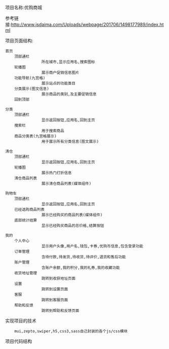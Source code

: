 项目名称:优购商城

参考链接:http://www.jsdaima.com/Uploads/webpage/201706/1498177989/index.html

项目页面结构:

	首页
		顶部通栏
					所在城市,显示应用名,搜索图标
		轮播图
					展示商户促销信息图片
		功能导航(九宫格)
					展示站点的功能类目
		分类展示(图文信息)
					展示商品的类别,及主要促销信息
		回到顶部

	分类
		顶部通栏
					显示返回按钮,应用名,回到主页
		搜索栏
					用于搜索商品
		商品分类表(九宫格展示)
					用于展示所有分类信息(图文展示)	
	
	清仓
		顶部通栏
					显示返回按钮,应用名,回到主页
		轮播图
					展示热门打折信息
		清仓商品列表
					展示清仓商品列表(媒体组件)

	购物车
		顶部通栏
					显示返回按钮,应用名,回到主页
		已经选购商品列表
					展示已经购买的商品列表(媒体组件)
		底部统计结算
					显示已经购买商品的总价格,结算按钮

	我的
		个人中心
					显示用户头像,用户名,钱包,卡券,优购币信息,包含登录功能
		订单管理
					含待付款,待发货,待收货,待评价,退货和售后功能
		账户管理
					含账户余额,我的积分,我的礼券,我的收藏功能
		收货地址管理
					跳转到收获地址页面		
		设置
					跳转到设置页面	
		客服
					跳转到客服页面	
		帮助和反馈
					跳转到帮助和反馈页面


实现项目的技术

		mui,zepto,swiper,h5,css3,sass自己封装的各个js/css模块


项目代码结构

				
	

